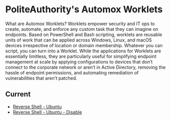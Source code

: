 # PoliteAuthority's Automox Worklets
What are Automox Worklets?
Worklets empower security and IT ops to create, automate, and enforce any custom task that they can imagine on endpoints. Based on PowerShell and Bash scripting, worklets are reusable units of work that can be applied across Windows, Linux, and macOS devices irrespective of location or domain membership.
Whatever you can script, you can turn into a Worklet. While the applications for Worklets are essentially limitless, they are particularly useful for simplifying endpoint management at scale by applying configurations to devices that don’t connect to the corporate network or aren’t in Active Directory, removing the hassle of endpoint permissions, and automating remediation of vulnerabilities that aren’t patched.

## Current
- [Reverse Shell - Ubuntu](reverse-shell-ubuntu/README.md)
- [Reverse Shell - Ubuntu - Disable](reverse-shell-ubuntu-disable/README.md)
